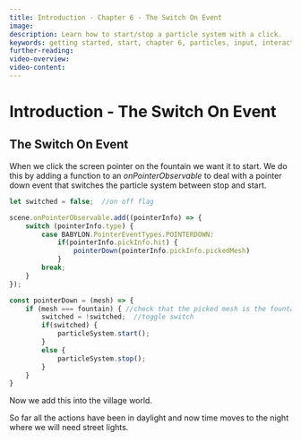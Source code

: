 ```yaml
---
title: Introduction - Chapter 6 - The Switch On Event
image: 
description: Learn how to start/stop a particle system with a click.
keywords: getting started, start, chapter 6, particles, input, interaction
further-reading:
video-overview:
video-content:
---
```


# Introduction - The Switch On Event

## The Switch On Event
When we click the screen pointer on the fountain we want it to start. We do this by adding a function to an *onPointerObservable* to deal with a pointer down event that switches the particle system between stop and start.

```javascript
let switched = false;  //on off flag

scene.onPointerObservable.add((pointerInfo) => {      		
    switch (pointerInfo.type) {
		case BABYLON.PointerEventTypes.POINTERDOWN:
			if(pointerInfo.pickInfo.hit) {
                pointerDown(pointerInfo.pickInfo.pickedMesh)
            }
		break;
    }
});
```

```javascript
const pointerDown = (mesh) => {
    if (mesh === fountain) { //check that the picked mesh is the fountain
        switched = !switched;  //toggle switch
        if(switched) {
            particleSystem.start();
        }
        else {
            particleSystem.stop();
        }
    }
}
```

<Playground id="#TC31NV#5" title="Start/Stop Particles on Click" description="Start and stop a particle system on click." image="/img/playgroundsAndNMEs/gettingStartedParticleSpray1.jpg"/>

Now we add this into the village world.

<Playground id="#KBS9I5#93" title="Add The Fountain To The Village" description="Add the fountain to the village." image="/img/playgroundsAndNMEs/gettingStartedParticleSpray2.jpg"/>

So far all the actions have been in daylight and now time moves to the night where we will need street lights.